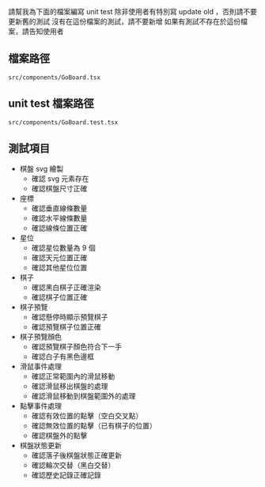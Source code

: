 請幫我為下面的檔案編寫 unit test
除非使用者有特別寫 update old ，否則請不要更新舊的測試
沒有在這份檔案的測試，請不要新增
如果有測試不存在於這份檔案，請告知使用者

## 檔案路徑

```
src/components/GoBoard.tsx
```

## unit test 檔案路徑

```
src/components/GoBoard.test.tsx
```

## 測試項目

- 棋盤 svg 繪製
  - 確認 svg 元素存在
  - 確認棋盤尺寸正確
- 座標
  - 確認垂直線條數量
  - 確認水平線條數量
  - 確認線條位置正確
- 星位
  - 確認星位數量為 9 個
  - 確認天元位置正確
  - 確認其他星位位置
- 棋子
  - 確認黑白棋子正確渲染
  - 確認棋子位置正確
- 棋子預覽
  - 確認懸停時顯示預覽棋子
  - 確認預覽棋子位置正確
- 棋子預覽顏色
  - 確認預覽棋子顏色符合下一手
  - 確認白子有黑色邊框
- 滑鼠事件處理
  - 確認正常範圍內的滑鼠移動
  - 確認滑鼠移出棋盤的處理
  - 確認滑鼠移動到棋盤範圍外的處理
- 點擊事件處理
  - 確認有效位置的點擊（空白交叉點）
  - 確認無效位置的點擊（已有棋子的位置）
  - 確認棋盤外的點擊
- 棋盤狀態更新
  - 確認落子後棋盤狀態正確更新
  - 確認輪次交替（黑白交替）
  - 確認歷史記錄正確記錄
